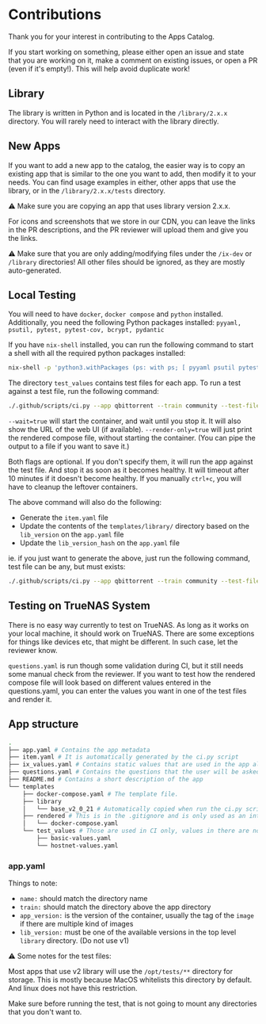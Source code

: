 # Contributions

Thank you for your interest in contributing to the Apps Catalog.

If you start working on something, please either open an issue and state that you are working on it,
make a comment on existing issues, or open a PR (even if it's empty!). This will help avoid
duplicate work!

## Library

The library is written in Python and is located in the `/library/2.x.x` directory.
You will rarely need to interact with the library directly.

## New Apps

If you want to add a new app to the catalog, the easier way is
to copy an existing app that is similar to the one you want to add,
then modify it to your needs. You can find usage examples in either,
other apps that use the library, or in the `/library/2.x.x/tests` directory.

⚠️ Make sure you are copying an app that uses library version 2.x.x.

For icons and screenshots that we store in our CDN, you can leave the links
in the PR descriptions, and the PR reviewer will upload them and give you the links.

⚠️ Make sure that you are only adding/modifying files under the `/ix-dev` or `/library` directories!
All other files should be ignored, as they are mostly auto-generated.

## Local Testing

You will need to have `docker`, `docker compose` and `python` installed.
Additionally, you need the following Python packages installed:
`pyyaml, psutil, pytest, pytest-cov, bcrypt, pydantic`

If you have `nix-shell` installed, you can run the following command to
start a shell with all the required python packages installed:

```bash
nix-shell -p 'python3.withPackages (ps: with ps; [ pyyaml psutil pytest pytest-cov bcrypt pydantic ])'
```

The directory `test_values` contains test files for each app.
To run a test against a test file, run the following command:

```bash
./.github/scripts/ci.py --app qbittorrent --train community --test-file basic-values.yaml --wait=true
```

`--wait=true` will start the container, and wait until you stop it. It will also show the URL of the web UI (if available).
`--render-only=true` will just print the rendered compose file, without starting the container. (You can pipe the output to a file if you want to save it.)

Both flags are optional. If you don't specify them, it will run the app against the test file.
And stop it as soon as it becomes healthy. It will timeout after 10 minutes if it doesn't become healthy.
If you manually `ctrl+c`, you will have to cleanup the leftover containers.

The above command will also do the following:

- Generate the `item.yaml` file
- Update the contents of the `templates/library/` directory based on the `lib_version` on the `app.yaml` file
- Update the `lib_version_hash` on the `app.yaml` file

ie. if you just want to generate the above, just run the following command, test file can be any, but must exists:

```bash
./.github/scripts/ci.py --app qbittorrent --train community --test-file basic-values.yaml --render-only=true
```

## Testing on TrueNAS System

There is no easy way currently to test on TrueNAS.
As long as it works on your local machine, it should work on TrueNAS.
There are some exceptions for things like devices etc, that might be different.
In such case, let the reviewer know.

`questions.yaml` is run though some validation during CI, but it still needs some manual check from the reviewer.
If you want to test how the rendered compose file will look based on different values entered in the questions.yaml,
you can enter the values you want in one of the test files and render it.

## App structure

```sh
.
├── app.yaml # Contains the app metadata
├── item.yaml # It is automatically generated by the ci.py script
├── ix_values.yaml # Contains static values that are used in the app always
├── questions.yaml # Contains the questions that the user will be asked when deploying the app
├── README.md # Contains a short description of the app
└── templates
    ├── docker-compose.yaml # The template file.
    ├── library
    │   └── base_v2_0_21 # Automatically copied when run the ci.py script based on the lib_version on the app.yaml file
    ├── rendered # This is in the .gitignore and is only used as an intermediate step to deploy the app
    │   └── docker-compose.yaml
    └── test_values # Those are used in CI only, values in there are not used when deploying the app
        ├── basic-values.yaml
        └── hostnet-values.yaml
```

### app.yaml

Things to note:

- `name:` should match the directory name
- `train:` should match the directory above the app directory
- `app_version:` is the version of the container, usually the tag of the `image` if there are multiple kind of images
- `lib_version:` must be one of the available versions in the top level `library` directory. (Do not use v1)

⚠️ Some notes for the test files:

Most apps that use v2 library will use the `/opt/tests/**` directory for storage. This is mostly
because MacOS whitelists this directory by default. And linux does not have this restriction.

Make sure before running the test, that is not going to mount any directories that you don't want to.
